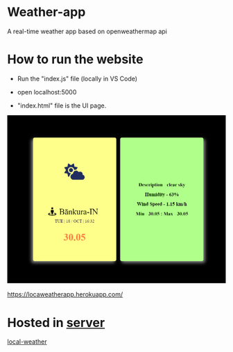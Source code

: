 # Weather-app
A real-time weather app based on openweathermap api

# How to run the website
- Run the "index.js" file (locally in VS Code)
- open localhost:5000

- "index.html" file is the UI page.

![Getting Started](Screenshot.png)

https://locaweatherapp.herokuapp.com/

# Hosted in [server](https://app.cyclic.sh/#/app/devil-99-weather-app/overview)
[local-weather](https://local-weather.cyclic.app)
